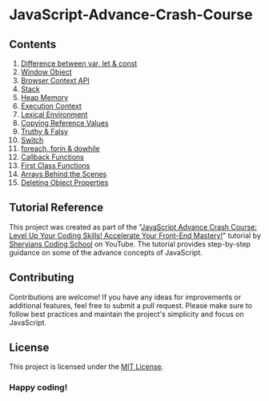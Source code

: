 # JavaScript-Advance-Crash-Course

## Contents

1. [Difference between var, let & const](https://github.com/divakargaur/JavaScript-Advance-Crash-Course/blob/master/script.js#L1-L9)
2. [Window Object](https://github.com/divakargaur/JavaScript-Advance-Crash-Course/blob/master/script.js#L14-L35)
3. [Browser Context API](https://github.com/divakargaur/JavaScript-Advance-Crash-Course/blob/master/script.js#L40-L43)
4. [Stack](https://github.com/divakargaur/JavaScript-Advance-Crash-Course/blob/master/script.js#L48-L52)
5. [Heap Memory](https://github.com/divakargaur/JavaScript-Advance-Crash-Course/blob/master/script.js#L57-L60)
6. [Execution Context](https://github.com/divakargaur/JavaScript-Advance-Crash-Course/blob/master/script.js#L65-L80)
7. [Lexical Environment](https://github.com/divakargaur/JavaScript-Advance-Crash-Course/blob/master/script.js#L85-L87)
8. [Copying Reference Values](https://github.com/divakargaur/JavaScript-Advance-Crash-Course/blob/master/script.js#L92-L102)
9. [Truthy & Falsy](https://github.com/divakargaur/JavaScript-Advance-Crash-Course/blob/master/script.js#L107-L117)
10. [Switch](https://github.com/divakargaur/JavaScript-Advance-Crash-Course/blob/master/script.js#L122-L133)
11. [foreach, forin & dowhile](https://github.com/divakargaur/JavaScript-Advance-Crash-Course/blob/master/script.js#L138-L168)
12. [Callback Functions](https://github.com/divakargaur/JavaScript-Advance-Crash-Course/blob/master/script.js#L173-L180)
13. [First Class Functions](https://github.com/divakargaur/JavaScript-Advance-Crash-Course/blob/master/script.js#L185-L194)
14. [Arrays Behind the Scenes](https://github.com/divakargaur/JavaScript-Advance-Crash-Course/blob/master/script.js#L199-L217)
15. [Deleting Object Properties](https://github.com/divakargaur/JavaScript-Advance-Crash-Course/blob/master/script.js#L222-L228)

## Tutorial Reference

This project was created as part of the "[JavaScript Advance Crash Course: Level Up Your Coding Skills! Accelerate Your Front-End Mastery!](https://www.youtube.com/watch?v=EgDmCbhmstU)" tutorial by [Sheryians Coding School](https://in.linkedin.com/company/the-sheryians-coding-school) on YouTube. The tutorial provides step-by-step guidance on some of the advance concepts of JavaScript.

## Contributing

Contributions are welcome! If you have any ideas for improvements or additional features, feel free to submit a pull request. Please make sure to follow best practices and maintain the project's simplicity and focus on JavaScript.

## License

This project is licensed under the [MIT License](https://en.wikipedia.org/wiki/MIT_License).

### Happy coding!
